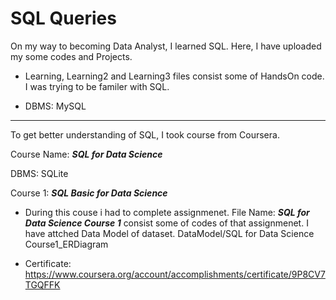 # SQL Queries

On my way to becoming Data Analyst, I learned SQL. Here, I have uploaded my some codes and Projects.

- Learning, Learning2 and Learning3 files consist some of HandsOn code. I was trying to be familer with SQL.

* DBMS: MySQL

---

To get better understanding of SQL, I took course from Coursera.

Course Name: **_SQL for Data Science_**

DBMS: SQLite

Course 1: **_SQL Basic for Data Science_**

- During this couse i had to complete assignmenet. File Name: **_SQL for Data Science Course 1_** consist some of codes of that assignmenet. I have attched Data Model of dataset. DataModel/SQL for Data Science Course1_ERDiagram

* Certificate: https://www.coursera.org/account/accomplishments/certificate/9P8CV7TGQFFK

